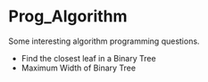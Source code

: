 # Prog_Algorithm
Some interesting algorithm programming questions.

* Find the closest leaf in a Binary Tree
* Maximum Width of Binary Tree
